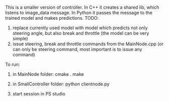 This is a smaller version of controller.
In C++ it creates a shared lib, which listens to image_data message.
In Python it passes the message to the trained model and makes predictions.
TODO:
1. replace currently used model with model which predicts not only steering angle, but also break and throttle (the model can be very simple)
2. issue steering, break and throttle commands from the MainNode.cpp (or can only be steering command, most important is to issue any command)

To run:
1. in MainNode folder:
cmake .
make

2. in SmallController folder:
python clientnode.py

3. start session in PS studio

